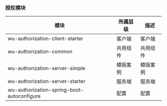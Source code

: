 ### 授权模块

| 模块                                         | 所属层级 | 描述   |
|--------------------------------------------|------|------| 
| wu-authorization-client-starter            | 客户端  | 客户端  |
| wu-authorization-common                    | 共用组件 | 共用组件 |
| wu-authorization-server-simple             | 模版案例 | 模版案例 |
| wu-authorization-server-starter            | 服务端  | 服务端  |
| wu-authorization-spring-boot-autoconfigure | 配置   | 配置   |